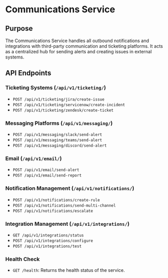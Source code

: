 # Communications Service

## Purpose

The Communications Service handles all outbound notifications and integrations with third-party communication and ticketing platforms. It acts as a centralized hub for sending alerts and creating issues in external systems.

## API Endpoints

### Ticketing Systems (`/api/v1/ticketing/`)
- `POST /api/v1/ticketing/jira/create-issue`
- `POST /api/v1/ticketing/servicenow/create-incident`
- `POST /api/v1/ticketing/zendesk/create-ticket`

### Messaging Platforms (`/api/v1/messaging/`)
- `POST /api/v1/messaging/slack/send-alert`
- `POST /api/v1/messaging/teams/send-alert`
- `POST /api/v1/messaging/discord/send-alert`

### Email (`/api/v1/email/`)
- `POST /api/v1/email/send-alert`
- `POST /api/v1/email/send-report`

### Notification Management (`/api/v1/notifications/`)
- `POST /api/v1/notifications/create-rule`
- `POST /api/v1/notifications/send-multi-channel`
- `POST /api/v1/notifications/escalate`

### Integration Management (`/api/v1/integrations/`)
- `GET /api/v1/integrations/status`
- `POST /api/v1/integrations/configure`
- `POST /api/v1/integrations/test`

### Health Check
- `GET /health`: Returns the health status of the service. 